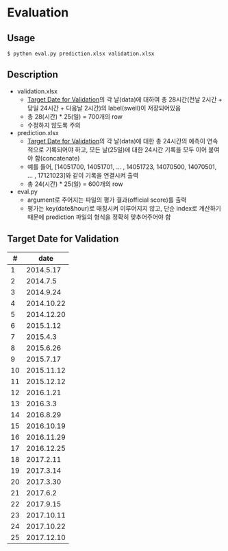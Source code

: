 # Evaluation

## Usage
```
$ python eval.py prediction.xlsx validation.xlsx
```


## Description
* validation.xlsx
	* [Target Date for Validation](#target-date-for-validation)의 각 날(data)에 대하여 총 28시간(전날 2시간 + 당일 24시간 + 다음날 2시간)의 label(swell)이 저장되어있음
	* 총 28(시간) * 25(일) = 700개의 row
	* 수정하지 않도록 주의
* prediction.xlsx
	* [Target Date for Validation](#target-date-for-validation)의 각 날(data)에 대한 총 24시간의 예측이 연속적으로 기록되어야 하고, 모든 날(25일)에 대한 24시간 기록을 모두 이어 붙여야 함(concatenate)
	* 예를 들어, [14051700, 14051701, ... , 14051723, 14070500, 14070501, ... , 17121023]와 같이 기록을 연결시켜 출력
	* 총 24(시간) * 25(일) = 600개의 row
* eval.py
	* argument로 주어지는 파일의 평가 결과(official score)를 출력
	* 평가는 key(date&hour)로 매칭시켜 이루어지지 않고, 단순 index로 계산하기 때문에 prediction 파일의 형식을 정확히 맞추어주어야 함
	

## Target Date for Validation
| # | date      |
|---|-----------|
| 1 | 2014.5.17	|
| 2 | 2014.7.5	|
| 3 | 2014.9.24	|
| 4 | 2014.10.22	|
| 5 | 2014.12.20	|
| 6 | 2015.1.12	|
| 7 | 2015.4.3	|
| 8 | 2015.6.26	|
| 9 | 2015.7.17	|
| 10 | 2015.11.12	|
| 11 | 2015.12.12	|
| 12 | 2016.1.21	|
| 13 | 2016.3.3	|
| 14 | 2016.8.29	|
| 15 | 2016.10.19	|
| 16 | 2016.11.29	|
| 17 | 2016.12.25	|
| 18 | 2017.2.11	|
| 19 | 2017.3.14	|
| 20 | 2017.3.30	|
| 21 | 2017.6.2	|
| 22 | 2017.9.15	|
| 23 | 2017.10.11	|
| 24 | 2017.10.22	|
| 25 | 2017.12.10	|
